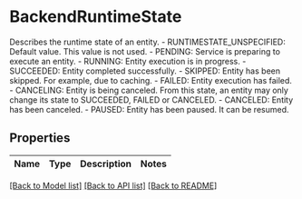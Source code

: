 # BackendRuntimeState

Describes the runtime state of an entity.   - RUNTIMESTATE_UNSPECIFIED: Default value. This value is not used.  - PENDING: Service is preparing to execute an entity.  - RUNNING: Entity execution is in progress.  - SUCCEEDED: Entity completed successfully.  - SKIPPED: Entity has been skipped. For example, due to caching.  - FAILED: Entity execution has failed.  - CANCELING: Entity is being canceled. From this state, an entity may only change its state to SUCCEEDED, FAILED or CANCELED.  - CANCELED: Entity has been canceled.  - PAUSED: Entity has been paused. It can be resumed.
## Properties
Name | Type | Description | Notes
------------ | ------------- | ------------- | -------------

[[Back to Model list]](../README.md#documentation-for-models) [[Back to API list]](../README.md#documentation-for-api-endpoints) [[Back to README]](../README.md)


